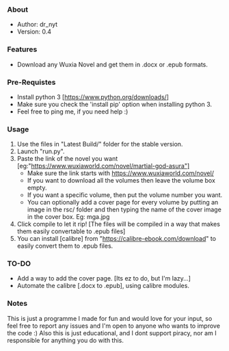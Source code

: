 ### About
 *	Author: dr_nyt
 *	Version: 0.4

### Features
- Download any Wuxia Novel and get them in .docx or .epub formats.

### Pre-Requistes
- Install python 3 [https://www.python.org/downloads/]
- Make sure you check the 'install pip' option when installing python 3.
- Feel free to ping me, if you need help :)

### Usage
1. Use the files in "Latest Build/" folder for the stable version.
2. Launch "run.py".
3. Paste the link of the novel you want [eg:"https://www.wuxiaworld.com/novel/martial-god-asura"]
   - Make sure the link starts with https://www.wuxiaworld.com/novel/
   - If you want to download all the volumes then leave the volume box empty.
   - If you want a specific volume, then put the volume number you want.
   - You can optionally add a cover page for every volume by putting an image in the rsc/ folder and then typing the name of the cover image in the cover box. Eg: mga.jpg
4. Click compile to let it rip! [The files will be compiled in a way that makes them easily convertable to .epub files]
5. You can install [calibre] from "https://calibre-ebook.com/download" to easily convert them to .epub files.

### TO-DO
- Add a way to add the cover page. [Its ez to do, but I'm lazy...]
- Automate the calibre [.docx to .epub], using calibre modules.

### Notes
This is just a programme I made for fun and would love for your input,
so feel free to report any issues and I'm open to anyone who wants to improve the code :)
Also this is just educational, and I dont support piracy, nor am I responsible for anything you do with this.

